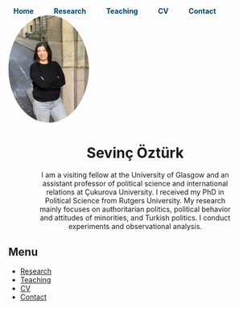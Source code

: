 
<div style="display: flex; align-items: center; gap: 20px; margin-top: 40px;">
  <a href="index.md" style="margin: 0 10px; text-decoration: none; color: #004466; font-weight: bold;">Home</a>
  <a href="research.md" style="margin: 0 10px; text-decoration: none; color: #004466; font-weight: bold;">Research</a>
  <a href="teaching.md" style="margin: 0 10px; text-decoration: none; color: #004466; font-weight: bold;">Teaching</a>
  <a href="cv.md" style="margin: 0 10px; text-decoration: none; color: #004466; font-weight: bold;">CV</a>
  <a href="contact.md" style="margin: 0 10px; text-decoration: none; color: #004466; font-weight: bold;">Contact</a>
</div>



  <img src="Sevinc_photo.jpeg" alt="Sevinç Öztürk" width="160" style="border-radius: 50%;">

  <div style="text-align: center;">
    <h1>Sevinç Öztürk</h1>
    <p style="max-width: 400px; margin: 0 auto;">
      I am a visiting fellow at the University of Glasgow and an assistant professor of political science and international relations at Çukurova University. I received my PhD in Political Science from Rutgers University.
My research mainly focuses on authoritarian politics, political behavior and attitudes of minorities, and Turkish politics. I conduct experiments and observational analysis.  
    </p>
  </div>

</div>


## Menu

- [Research](research.md)
- [Teaching](teaching.md)
- [CV](cv.md)
- [Contact](contact.md)
